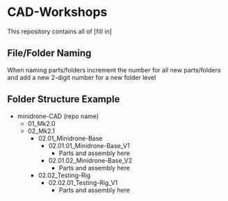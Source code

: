 # CAD-Workshops
This repository contains all of [fill in]

## File/Folder Naming
When naming parts/folders increment the number for all new parts/folders and add a new 2-digit number for a new folder level

## Folder Structure Example
- minidrone-CAD (repo name)
    - 01_Mk2.0
    - 02_Mk2.1
        - 02.01_Minidrone-Base
            - 02.01.01_Minidrone-Base_V1
                - Parts and assembly here
            - 02.01.02_Minidrone-Base_V2
                - Parts and assembly here
        - 02.02_Testing-Rig
            - 02.02.01_Testing-Rig_V1
                - Parts and assembly here

